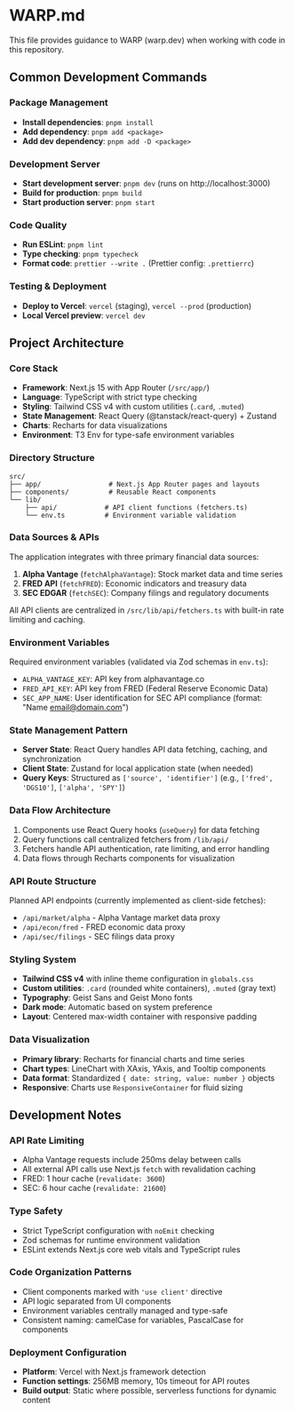 # WARP.md

This file provides guidance to WARP (warp.dev) when working with code in this repository.

## Common Development Commands

### Package Management
- **Install dependencies**: `pnpm install`
- **Add dependency**: `pnpm add <package>`  
- **Add dev dependency**: `pnpm add -D <package>`

### Development Server
- **Start development server**: `pnpm dev` (runs on http://localhost:3000)
- **Build for production**: `pnpm build`
- **Start production server**: `pnpm start`

### Code Quality
- **Run ESLint**: `pnpm lint`
- **Type checking**: `pnpm typecheck`
- **Format code**: `prettier --write .` (Prettier config: `.prettierrc`)

### Testing & Deployment
- **Deploy to Vercel**: `vercel` (staging), `vercel --prod` (production)
- **Local Vercel preview**: `vercel dev`

## Project Architecture

### Core Stack
- **Framework**: Next.js 15 with App Router (`/src/app/`)
- **Language**: TypeScript with strict type checking
- **Styling**: Tailwind CSS v4 with custom utilities (`.card`, `.muted`)
- **State Management**: React Query (@tanstack/react-query) + Zustand
- **Charts**: Recharts for data visualizations
- **Environment**: T3 Env for type-safe environment variables

### Directory Structure
```
src/
├── app/                 # Next.js App Router pages and layouts
├── components/          # Reusable React components
└── lib/
    ├── api/            # API client functions (fetchers.ts)
    └── env.ts          # Environment variable validation
```

### Data Sources & APIs
The application integrates with three primary financial data sources:

1. **Alpha Vantage** (`fetchAlphaVantage`): Stock market data and time series
2. **FRED API** (`fetchFRED`): Economic indicators and treasury data  
3. **SEC EDGAR** (`fetchSEC`): Company filings and regulatory documents

All API clients are centralized in `/src/lib/api/fetchers.ts` with built-in rate limiting and caching.

### Environment Variables
Required environment variables (validated via Zod schemas in `env.ts`):
- `ALPHA_VANTAGE_KEY`: API key from alphavantage.co
- `FRED_API_KEY`: API key from FRED (Federal Reserve Economic Data)
- `SEC_APP_NAME`: User identification for SEC API compliance (format: "Name email@domain.com")

### State Management Pattern
- **Server State**: React Query handles API data fetching, caching, and synchronization
- **Client State**: Zustand for local application state (when needed)
- **Query Keys**: Structured as `['source', 'identifier']` (e.g., `['fred', 'DGS10']`, `['alpha', 'SPY']`)

### Data Flow Architecture
1. Components use React Query hooks (`useQuery`) for data fetching
2. Query functions call centralized fetchers from `/lib/api/`
3. Fetchers handle API authentication, rate limiting, and error handling
4. Data flows through Recharts components for visualization

### API Route Structure
Planned API endpoints (currently implemented as client-side fetches):
- `/api/market/alpha` - Alpha Vantage market data proxy
- `/api/econ/fred` - FRED economic data proxy  
- `/api/sec/filings` - SEC filings data proxy

### Styling System
- **Tailwind CSS v4** with inline theme configuration in `globals.css`
- **Custom utilities**: `.card` (rounded white containers), `.muted` (gray text)
- **Typography**: Geist Sans and Geist Mono fonts
- **Dark mode**: Automatic based on system preference
- **Layout**: Centered max-width container with responsive padding

### Data Visualization
- **Primary library**: Recharts for financial charts and time series
- **Chart types**: LineChart with XAxis, YAxis, and Tooltip components
- **Data format**: Standardized `{ date: string, value: number }` objects
- **Responsive**: Charts use `ResponsiveContainer` for fluid sizing

## Development Notes

### API Rate Limiting
- Alpha Vantage requests include 250ms delay between calls
- All external API calls use Next.js `fetch` with revalidation caching
- FRED: 1 hour cache (`revalidate: 3600`)
- SEC: 6 hour cache (`revalidate: 21600`)

### Type Safety
- Strict TypeScript configuration with `noEmit` checking
- Zod schemas for runtime environment validation
- ESLint extends Next.js core web vitals and TypeScript rules

### Code Organization Patterns
- Client components marked with `'use client'` directive
- API logic separated from UI components  
- Environment variables centrally managed and type-safe
- Consistent naming: camelCase for variables, PascalCase for components

### Deployment Configuration
- **Platform**: Vercel with Next.js framework detection
- **Function settings**: 256MB memory, 10s timeout for API routes
- **Build output**: Static where possible, serverless functions for dynamic content
